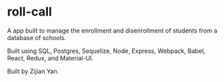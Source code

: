# roll-call

A app built to manage the enrollment and disenrollment of students from a database of schools.

Built using SQL, Postgres, Sequelize, Node, Express, Webpack, Babel, React, Redux, and Material-UI.

Built by Zijian Yan.
